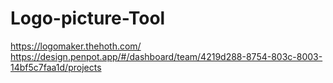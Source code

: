 # Logo-picture-Tool
https://logomaker.thehoth.com/
https://design.penpot.app/#/dashboard/team/4219d288-8754-803c-8003-14bf5c7faa1d/projects
